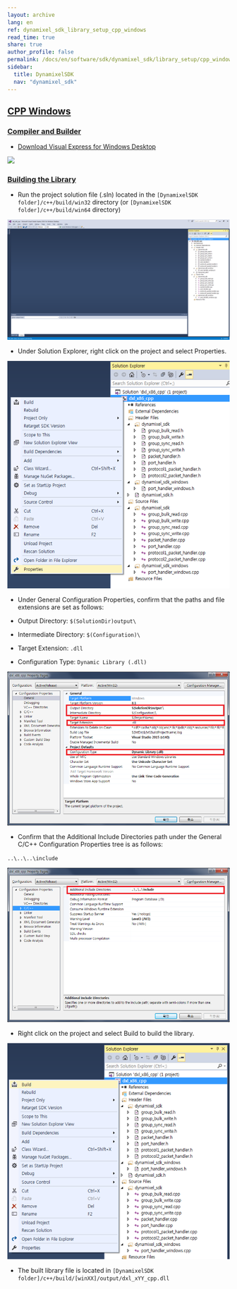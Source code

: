 ```yaml
---
layout: archive
lang: en
ref: dynamixel_sdk_library_setup_cpp_windows
read_time: true
share: true
author_profile: false
permalink: /docs/en/software/sdk/dynamixel_sdk/library_setup/cpp_windows/
sidebar:
  title: DynamixelSDK
  nav: "dynamixel_sdk"
---
```


<div style="counter-reset: h2 3"></div>
<div style="counter-reset: h1 2"></div>

## [CPP Windows](#cpp-windows)

### [Compiler and Builder](#compiler-and-builder)

* [Download Visual Express for Windows Desktop](https://www.visualstudio.com/en-us/products/visual-studio-express-vs.aspx)

![](https://github.com/ROBOTIS-GIT/ROBOTIS-Documents/tree/master/wiki-images/DynamixelSDK/3.SourcePreparation/Compiler%20and%20Builder/Windows/new/vs.png)

### [Building the Library](#building-the-library)

* Run the project solution file (.sln) located in the `[DynamixelSDK folder]/c++/build/win32` directory (or `[DynamixelSDK folder]/c++/build/win64` directory)

![](https://github.com/ROBOTIS-GIT/ROBOTIS-Documents/blob/master/wiki-images/DynamixelSDK/3.SourcePreparation/Compiler%20and%20Builder/Windows/cpp/1.png)

* Under Solution Explorer, right click on the project and select Properties.

![](https://github.com/ROBOTIS-GIT/ROBOTIS-Documents/blob/master/wiki-images/DynamixelSDK/3.SourcePreparation/Compiler%20and%20Builder/Windows/cpp/2.png)

* Under General Configuration Properties, confirm that the paths and file extensions are set as follows:

 * Output Directory: `$(SolutionDir)output\`
 * Intermediate Directory: `$(Configuration)\`
 * Target Extension: `.dll`
 * Configuration Type: `Dynamic Library (.dll)`

![](https://github.com/ROBOTIS-GIT/ROBOTIS-Documents/blob/master/wiki-images/DynamixelSDK/3.SourcePreparation/Compiler%20and%20Builder/Windows/cpp/3.png)

* Confirm that the Additional Include Directories path under the General C/C++ Configuration Properties tree is as follows:

 `..\..\..\include`

![](https://github.com/ROBOTIS-GIT/ROBOTIS-Documents/blob/master/wiki-images/DynamixelSDK/3.SourcePreparation/Compiler%20and%20Builder/Windows/cpp/4.png)

* Right click on the project and select Build to build the library.

![](https://github.com/ROBOTIS-GIT/ROBOTIS-Documents/blob/master/wiki-images/DynamixelSDK/3.SourcePreparation/Compiler%20and%20Builder/Windows/cpp/5.png)

* The built library file is located in `[DynamixelSDK folder]/c++/build/[winXX]/output/dxl_xYY_cpp.dll`
